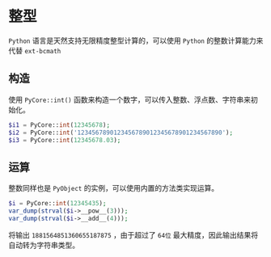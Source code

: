 整型
====
`Python` 语言是天然支持无限精度整型计算的，可以使用 `Python` 的整数计算能力来代替 `ext-bcmath`

构造
---
使用 `PyCore::int()` 函数来构造一个数字，可以传入整数、浮点数、字符串来初始化。

```php
$i1 = PyCore::int(12345678);
$i2 = PyCore::int('1234567890123456789012345678901234567890');
$i3 = PyCore::int(12345678.03);
```

运算
----
整数同样也是 `PyObject` 的实例，可以使用内置的方法类实现运算。

```php
$i = PyCore::int(12345435);
var_dump(strval($i->__pow__(3)));
var_dump(strval($i->__add__(4)));
```

将输出 `1881564851360655187875` ，由于超过了 `64位` 最大精度，因此输出结果将自动转为字符串类型。
